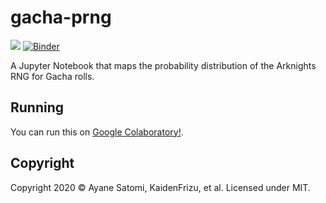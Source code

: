 # gacha-prng 

[![](https://colab.research.google.com/assets/colab-badge.svg)](https://colab.research.google.com/github/sr229/gacha-prng/blob/main/gacha_probability.ipynb) [![Binder](https://mybinder.org/badge_logo.svg)](https://mybinder.org/v2/gh/sr229/gacha-prng.git/main)

A Jupyter Notebook that maps the probability distribution of the Arknights RNG for Gacha rolls.

## Running
You can run this on [Google Colaboratory!](https://colab.research.google.com/drive/1vGqXzZXrNaraqWGoOwT1taRSZBZj0o2Y?usp=sharing).

## Copyright

Copyright 2020 &copy; Ayane Satomi, KaidenFrizu, et al. Licensed under MIT. 

